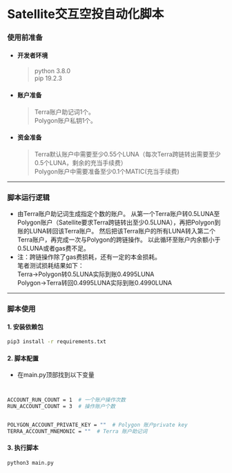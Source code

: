 # Satellite交互空投自动化脚本


### 使用前准备
- #### 开发者环境
	>python 3.8.0</br>
	 pip 19.2.3
- #### 账户准备
	>Terra账户助记词1个。</br>
	 Polygon账户私钥1个。
- #### 资金准备
	>Terra默认账户中需要至少0.55个LUNA（每次Terra跨链转出需要至少0.5个LUNA，剩余的充当手续费）</br>
	Polygon账户中需要准备至少0.1个MATIC(充当手续费)

---

### 脚本运行逻辑
- 由Terra账户助记词生成指定个数的账户。
从第一个Terra账户转0.5LUNA至Polygon账户（Satellite要求Terra跨链转出至少0.5LUNA），再把Polygon到账的LUNA转回该Terra账户。
然后把该Terra账户的所有LUNA转入第二个Terra账户，再完成一次与Polygon的跨链操作。
以此循环至账户内余额小于0.5LUNA或者gas费不足。
- 注：跨链操作除了gas费损耗，还有一定的本金损耗。<br/>
	笔者测试损耗结果如下：<br/>
	Terra->Polygon转0.5LUNA实际到账0.4995LUNA<br/>
	Polygon->Terra转回0.4995LUNA实际到账0.4990LUNA
---


### 脚本使用

#### 1. 安装依赖包

```bash
pip3 install -r requirements.txt
```

#### 2. 脚本配置

- 在main.py顶部找到以下变量
```bash


ACCOUNT_RUN_COUNT = 1  # 一个账户操作次数
RUN_ACCOUNT_COUNT = 3  # 操作账户个数


POLYGON_ACCOUNT_PRIVATE_KEY = ""  # Polygon 账户private key
TERRA_ACCOUNT_MNEMONIC = ""  # Terra 账户助记词
```

#### 3. 执行脚本

```bash
python3 main.py
```